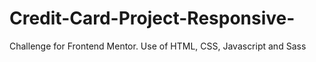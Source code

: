 # Credit-Card-Project-Responsive-
Challenge for Frontend Mentor. Use of HTML, CSS, Javascript and Sass
